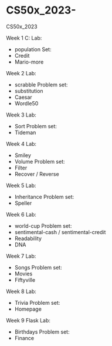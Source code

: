 # CS50x_2023-
CS50x_2023 


Week 1 C:
Lab:
- population
Set:
- Credit 
- Mario-more

Week 2
Lab:
- scrabble
Problem set:
- substitution
- Caesar
- Wordle50

Week 3
Lab:
- Sort
Problem set:
- Tideman

Week 4
Lab:
- Smiley
- Volume
Problem set:
- Filter
- Recover / Reverse

  
Week 5
Lab:
- Inheritance
Problem set:
- Speller
  
Week 6
Lab:
- world-cup
Problem set:
- sentimental-cash / sentimental-credit
- Readability
- DNA


Week 7
Lab:
- Songs
Problem set:
- Movies
- Fiftyville

    
Week 8
Lab:
- Trivia
Problem set:
- Homepage

Week 9 Flask
Lab:
- Birthdays
Problem set:
- Finance


  
  
